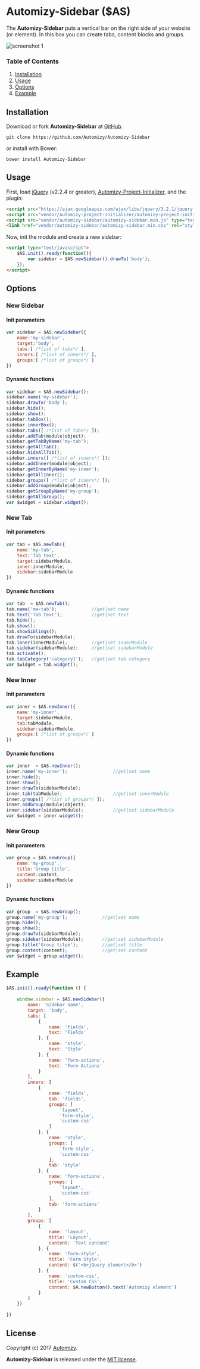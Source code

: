 # Automizy-Sidebar ($AS)

The **Automizy-Sidebar** puts a vertical bar on the right side of your website (or element). In this box you can create tabs, content blocks and groups. 

![screenshot 1](https://raw.github.com/automizy/automizy-sidebar/master/screenshot1.png)

### Table of Contents
1. [Installation](#Installation)
2. [Usage](#Usage)
3. [Options](#Options)
4. [Example](#Example)


<a name="Installation"></a>
## Installation

Download or fork **Automizy-Sidebar** at [GitHub](https://github.com/Automizy/Automizy-Sidebar).

```
git clone https://github.com/Automizy/Automizy-Sidebar
```

or install with Bower:

```
bower install Automizy-Sidebar
```

<a name="Usage"></a>
## Usage

First, load [jQuery](http://jquery.com) (v2.2.4 or greater), [Automizy-Project-Initializer](https://github.com/Automizy/Automizy-Project-Initializer), and the plugin:

```html
<script src="https://ajax.googleapis.com/ajax/libs/jquery/3.2.1/jquery.min.js" type="text/javascript"></script>
<script src="vendor/automizy-project-initializer/automizy-project-initializer.js" type="text/javascript"></script>
<script src="vendor/automizy-sidebar/automizy-sidebar.min.js" type="text/javascript"></script>
<link href="vendor/automizy-sidebar/automizy-sidebar.min.css" rel="stylesheet" type="text/css">
```

Now, init the module and create a new sidebar:

```html
<script type="text/javascript">
    $AS.init().ready(function(){
        var sidebar = $AS.newSidebar().drawTo('body');
    });
</script>
```

<a name="Options"></a>
## Options

### New Sidebar

#### Init parameters

```javascript
var sidebar = $AS.newSidebar({
    name:'my-sidebar',
    target:'body',
    tabs:[ /*list of tabs*/ ],
    inners:[ /*list of inners*/ ],
    groups:[ /*list of groups*/ ]
})
```

#### Dynamic functions

```javascript
var sidebar = $AS.newSidebar();
sidebar.name('my-sidebar');
sidebar.drawTo('body');
sidebar.hide();
sidebar.show();
sidebar.tabBox();
sidebar.innerBox();
sidebar.tabs([ /*list of tabs*/ ]);
sidebar.addTab(module|object);
sidebar.getTabByName('my-tab');
sidebar.getAllTab();
sidebar.hideAllTab();
sidebar.inners([ /*list of inners*/ ]);
sidebar.addInner(module|object);
sidebar.getInnerByName('my-inner');
sidebar.getAllInner();
sidebar.groups([ /*list of inners*/ ]);
sidebar.addGroup(module|object);
sidebar.getGroupByName('my-group');
sidebar.getAllGroup();
var $widget = sidebar.widget();
```

### New Tab

#### Init parameters

```javascript
var tab = $AS.newTab({
    name:'my-tab',
    text:'Tab text',
    target:sidebarModule,
    inner:innerModule,
    sidebar:sidebarModule
})
```

#### Dynamic functions

```javascript
var tab  = $AS.newTab();
tab.name('ma-tab');             //get|set name
tab.text('Tab text');           //get|set text
tab.hide();
tab.show();
tab.showSiblings();
tab.drawTo(sidebarModule);
tab.inner(innerModule);         //get|set innerModule
tab.sidebar(sidebarModule);     //get|set sidebarModule
tab.activate();
tab.tabCategory('category1');   //get|set tab category
var $widget = tab.widget();
```

### New Inner

#### Init parameters

```javascript
var inner = $AS.newInner({
    name:'my-inner',
    target:sidebarModule,
    tab:tabModule,
    sidebar:sidebarModule,
    groups:[ /*list of groups*/ ]
})
```

#### Dynamic functions

```javascript
var inner  = $AS.newInner();
inner.name('my-inner');                 //get|set name
inner.hide();
inner.show();
inner.drawTo(sidebarModule);
inner.tab(tabModule);                   //get|set innerModule
inner.groups([ /*list of groups*/ ]);
inner.addGroup(module|object);
inner.sidebar(sidebarModule);           //get|set sidebarModule
var $widget = inner.widget();
```


### New Group

#### Init parameters

```javascript
var group = $AS.newGroup({
    name:'my-group',
    title:'Group title',
    content:content,
    sidebar:sidebarModule
})
```

#### Dynamic functions

```javascript
var group  = $AS.newGroup();
group.name('my-group');             //get|set name
group.hide();
group.show();
group.drawTo(sidebarModule);
group.sidebar(sidebarModule);       //get|set sidebarModule
group.title('Group titpe');         //get|set title
group.content(content);             //get|set content
var $widget = group.widget();
```


## Example

```javascript
$AS.init().ready(function () {
    
    window.sidebar = $AS.newSidebar({
        name: 'Sidebar name',
        target: 'body',
        tabs: [
            {
                name: 'fields',
                text: 'Fields'
            }, {
                name: 'style',
                text: 'Style'
            }, {
                name: 'form-actions',
                text: 'Form Actions'
            }
        ],
        inners: [
            {
                name: 'fields',
                tab: 'fields',
                groups: [
                    'layout',
                    'form-style',
                    'custom-css'
                ]
            }, {
                name: 'style',
                groups: [
                    'form-style',
                    'custom-css'
                ],
                tab: 'style'
            }, {
                name: 'form-actions',
                groups: [
                    'layout',
                    'custom-css'
                ],
                tab: 'form-actions'
            }
        ],
        groups: [
            {
                name: 'layout',
                title: 'Layout',
                content: 'Text content'
            }, {
                name: 'form-style',
                title: 'Form Style',
                content: $('<b>jQuery element</b>')
            }, {
                name: 'custom-css',
                title: 'Custom CSS',
                content: $A.newButton().text('Automizy element')
            }
        ]
    })
    
})
```



<a name="License"></a>
## License

Copyright (c) 2017 [Automizy](https://automizy.com).

**Automizy-Sidebar** is released under the [MIT license](http://github.com/automizy/automizy-sidebar/raw/master/LICENSE.md).
